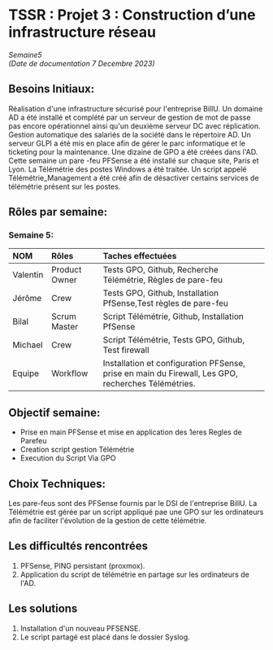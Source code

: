 # TSSR : Projet 3 : Construction d’une infrastructure réseau

_Semaine5_  
_(Date de documentation 7 Decembre 2023)_

## Besoins Initiaux:

Réalisation d'une infrastructure sécurisé pour l'entreprise BillU. Un domaine AD a été installé et complété par un serveur de gestion de mot de passe pas encore opérationnel ainsi qu'un deuxième serveur DC avec réplication. Gestion automatique des salariés de la société dans le répertoire AD.
Un serveur GLPI a été mis en place afin de gérer le parc informatique et le ticketing pour la maintenance. Une dizaine de GPO a été créées dans l'AD.
Cette semaine un pare -feu PFSense a été installé sur chaque site, Paris et Lyon. La Télémétrie des postes Windows a été traitée. Un script appelé Télémétrie_Management a été créé afin de désactiver certains services de télémétrie présent sur les postes.


##  Rôles par semaine:

### Semaine 5:

| NOM | Rôles | Taches effectuées |
| :-- |:----- | :---------- |
| Valentin | Product Owner | Tests GPO, Github, Recherche Télémétrie, Règles de pare-feu |
| Jérôme  |  Crew |Tests GPO, Github, Installation PfSense,Test règles de pare-feu |
| Bilal | Scrum Master | Script Télémétrie, Github, Installation PfSense|
| Michael | Crew | Script Télémétrie, Tests GPO, Github, Test firewall |
| Equipe | Workflow | Installation et configuration PFSense, prise en main du Firewall, Les GPO, recherches Télémétries. |

## Objectif semaine:

- Prise en main PFSense et mise en application des 1eres Regles de Parefeu
- Creation script gestion Télémétrie
- Execution du Script Via GPO

##  Choix Techniques:

Les pare-feus sont des PFSense fournis par le DSI de l'entreprise BillU.
La Télémétrie est gérée par un script appliqué pae une GPO sur les ordinateurs afin de faciliter l'évolution de la gestion de cette télémétrie.

##  Les difficultés rencontrées

1. PFSense, PING persistant (proxmox).
2. Application du script de télémétrie en partage sur les ordinateurs de l'AD.

##  Les solutions 
1. Installation d'un nouveau PFSENSE.
2. Le script partagé est placé dans le dossier Syslog.
